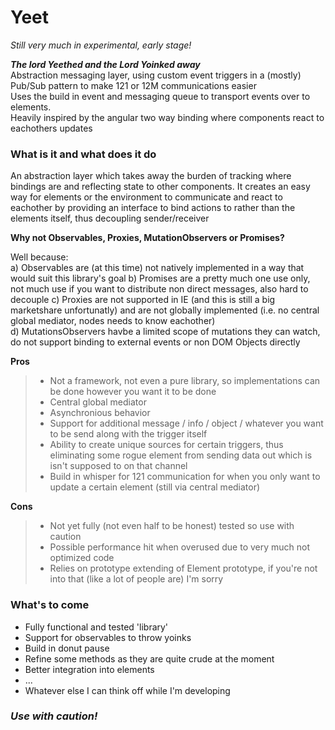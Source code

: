 # Yeet

*Still very much in experimental, early stage!*

__*The lord Yeethed and the Lord Yoinked away*__  
Abstraction messaging layer, using custom event triggers in a (mostly) Pub/Sub pattern to make 121 or 12M communications easier  
Uses the build in event and messaging queue to transport events over to elements.  
Heavily inspired by the angular two way binding where components react to eachothers updates

### What is it and what does it do
An abstraction layer which takes away the burden of tracking where bindings are and reflecting state to other components. It creates an easy way for elements or the environment to communicate and react to eachother by providing an interface to bind actions to rather than the elements itself, thus decoupling sender/receiver  

__Why not Observables, Proxies, MutationObservers or Promises?__

Well because:  
a) Observables are (at this time) not natively implemented in a way that would suit this library's goal
b) Promises are a pretty much one use only, not much use if you want to distribute non direct messages, also hard to decouple 
c) Proxies are not supported in IE (and this is still a big marketshare unfortunatly) and are not globally implemented (i.e. no central global mediator, nodes needs to know eachother)  
d) MutationsObservers havbe a limited scope of mutations they can watch, do not support binding to external events or non DOM Objects directly 

__Pros__  
>- Not a framework, not even a pure library, so implementations can be done however you want it to be done
>- Central global mediator
>- Asynchronious behavior
>- Support for additional message / info / object / whatever you want to be send along with the trigger itself
>- Ability to create unique sources for certain triggers, thus eliminating some rogue element from sending data out which is isn't supposed to on that channel
>- Build in whisper for 121 communication for when you only want to update a certain element (still via central mediator)

__Cons__
>- Not yet fully (not even half to be honest) tested so use with caution
>- Possible performance hit when overused due to very much not optimized code
>- Relies on prototype extending of Element prototype, if you're not into that (like a lot of people are) I'm sorry

### What's to come  
- Fully functional and tested 'library'
- Support for observables to throw yoinks
- Build in donut pause
- Refine some methods as they are quite crude at the moment
- Better integration into elements
- ...
- Whatever else I can think off while I'm developing 

### *Use with caution!*
